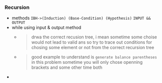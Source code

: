 ### Recursion

- methods `IBH->(Induction) (Base-Condition) (Hypothesis)` `INPUT && OUTPUT`
- while using input & output method
    - > drwa the correct recusion tree, i mean sometime some choise would not lead to valid ans so try to trace out conditions for chosing some element or not from the correct recursion tree
    - > good example to understand is `generate balance parentheses` in this problem sometime you will only chose openning brackets and some other time both  
- 